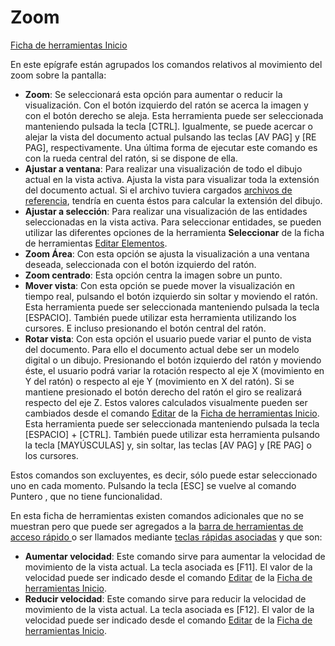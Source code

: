 # Zoom

[Ficha de herramientas Inicio](./)

En este epígrafe están agrupados los comandos relativos al movimiento del zoom sobre la pantalla:

* **Zoom**: Se seleccionará esta opción para aumentar o reducir la visualización. Con el botón izquierdo del ratón se acerca la imagen y con el botón derecho se aleja. Esta herramienta puede ser seleccionada manteniendo pulsada la tecla \[CTRL\]. Igualmente, se puede acercar o alejar la vista del documento actual pulsando las teclas \[AV PAG\] y \[RE PAG\], respectivamente. Una última forma de ejecutar este comando es con la rueda central del ratón, si se dispone de ella.
* **Ajustar a ventana**: Para realizar una visualización de todo el dibujo actual en la vista activa. Ajusta la vista para visualizar toda la extensión del documento actual. Si el archivo tuviera cargados [archivos de referencia](../../operaciones-con-archivos/abrir-archivos-de-referencia.md), tendría en cuenta éstos para calcular la extensión del dibujo.
* **Ajustar a selección**: Para realizar una visualización de las entidades seleccionadas en la vista activa. Para seleccionar entidades, se pueden utilizar las diferentes opciones de la herramienta **Seleccionar** de la ficha de herramientas [Editar Elementos](../ficha-de-herramientas-editar/editar-elementos.md).
* **Zoom Área**: Con esta opción se ajusta la visualización a una ventana deseada, seleccionada con el botón izquierdo del ratón.
* **Zoom centrado**: Esta opción centra la imagen sobre un punto.
* **Mover vista**: Con esta opción se puede mover la visualización en tiempo real, pulsando el botón izquierdo sin soltar y moviendo el ratón. Esta herramienta puede ser seleccionada manteniendo pulsada la tecla \[ESPACIO\]. También puede utilizar esta herramienta utilizando los cursores. E incluso presionando el botón central del ratón.
* **Rotar vista**: Con esta opción el usuario puede variar el punto de vista del documento. Para ello el documento actual debe ser un modelo digital o un dibujo. Presionando el botón izquierdo del ratón y moviendo éste, el usuario podrá variar la rotación respecto al eje X \(movimiento en Y del ratón\) o respecto al eje Y \(movimiento en X del ratón\). Si se mantiene presionado el botón derecho del ratón el giro se realizará respecto del eje Z. Estos valores calculados visualmente pueden ser cambiados desde el comando [Editar](../../herramientas-de-visualizacion/parametros-de-perspectiva.md) de la [Ficha de herramientas Inicio](./). Esta herramienta puede ser seleccionada manteniendo pulsada la tecla \[ESPACIO\] + \[CTRL\]. También puede utilizar esta herramienta pulsando la tecla \[MAYÚSCULAS\] y, sin soltar, las teclas \[AV PAG\] y \[RE PAG\] o los cursores.

Estos comandos son excluyentes, es decir, sólo puede estar seleccionado uno en cada momento. Pulsando la tecla \[ESC\] se vuelve al comando Puntero , que no tiene funcionalidad.

En esta ficha de herramientas existen comandos adicionales que no se muestran pero que puede ser agregados a la [barra de herramientas de acceso rápido ](../../cinta-de-herramientas/barra-de-herramientas-de-acceso-rapido.md)o ser llamados mediante [teclas rápidas asociadas](../../introduccion/teclas-rapidas.md) y que son:

* **Aumentar velocidad**: Este comando sirve para aumentar la velocidad de movimiento de la vista actual. La tecla asociada es \[F11\]. El valor de la velocidad puede ser indicado desde el comando [Editar](../../herramientas-de-visualizacion/parametros-de-perspectiva.md) de la [Ficha de herramientas Inicio](./).
* **Reducir velocidad**: Este comando sirve para reducir la velocidad de movimiento de la vista actual. La tecla asociada es \[F12\]. El valor de la velocidad puede ser indicado desde el comando [Editar](../../herramientas-de-visualizacion/parametros-de-perspectiva.md) de la [Ficha de herramientas Inicio](./).

